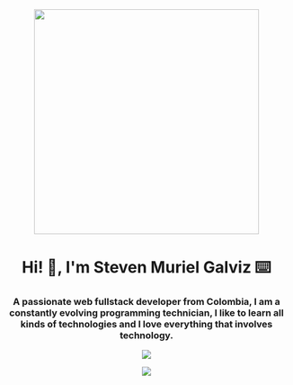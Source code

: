 <div id="header" align="center">
  <img src="https://media.giphy.com/media/Dh5q0sShxgp13DwrvG/giphy.gif" width="400"/>
  <h1 align="center">Hi! 👋, I'm Steven Muriel Galviz ⌨️</h1>
  <h3 align="center">A passionate web fullstack developer from Colombia, I am a constantly evolving programming technician, I like to learn all kinds of technologies and I love everything that involves technology.</h3>
</div>

<div id="badges" align="center">
  <p><a href="https://www.npmjs.com/"><img src="https://img.shields.io/npm/v/npm.svg?logo=npm"></a></p>
  <img src="https://img.shields.io/npm/v/npm.svg?logo=npm">

</div>

